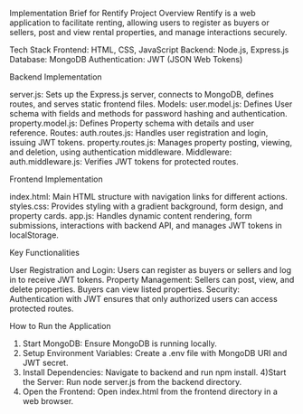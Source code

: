 Implementation Brief for Rentify
Project Overview
Rentify is a web application to facilitate renting, allowing users to register as buyers or sellers, post and view rental properties, and manage interactions securely.

Tech Stack
Frontend: HTML, CSS, JavaScript
Backend: Node.js, Express.js
Database: MongoDB
Authentication: JWT (JSON Web Tokens)

Backend Implementation

server.js: Sets up the Express.js server, connects to MongoDB, defines routes, and serves static frontend files.
Models:
user.model.js: Defines User schema with fields and methods for password hashing and authentication.
property.model.js: Defines Property schema with details and user reference.
Routes:
auth.routes.js: Handles user registration and login, issuing JWT tokens.
property.routes.js: Manages property posting, viewing, and deletion, using authentication middleware.
Middleware:
auth.middleware.js: Verifies JWT tokens for protected routes.

Frontend Implementation

index.html: Main HTML structure with navigation links for different actions.
styles.css: Provides styling with a gradient background, form design, and property cards.
app.js: Handles dynamic content rendering, form submissions, interactions with backend API, and manages JWT tokens in localStorage.

Key Functionalities

User Registration and Login: Users can register as buyers or sellers and log in to receive JWT tokens.
Property Management: Sellers can post, view, and delete properties. Buyers can view listed properties.
Security: Authentication with JWT ensures that only authorized users can access protected routes.

How to Run the Application

1) Start MongoDB: Ensure MongoDB is running locally.
2) Setup Environment Variables: Create a .env file with MongoDB URI and JWT secret.
3) Install Dependencies: Navigate to backend and run npm install.
4)Start the Server: Run node server.js from the backend directory.
5) Open the Frontend: Open index.html from the frontend directory in a web browser.
